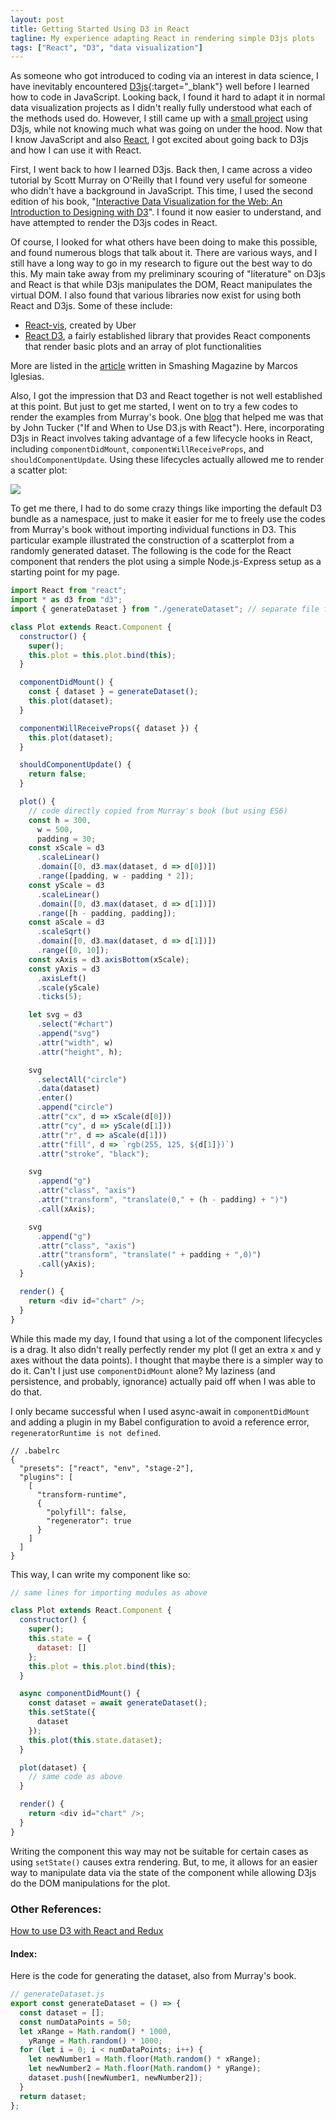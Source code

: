 ```yaml
---
layout: post
title: Getting Started Using D3 in React
tagline: My experience adapting React in rendering simple D3js plots
tags: ["React", "D3", "data visualization"]
---
```


As someone who got introduced to coding via an interest in data science, I have inevitably encountered [D3js](https://d3js.org/){:target="_blank"} well before I learned how to code in JavaScript. Looking back, I found it hard to adapt it in normal data visualization projects as I didn't really fully understood what each of the methods used do. However, I still came up with a [small project](http://alonavarshal.com/2017/03/02/nobel-laureates-viz.html) using D3js, while not knowing much what was going on under the hood. Now that I know JavaScript and also [React](https://reactjs.org/), I got excited about going back to D3js and how I can use it with React.

First, I went back to how I learned D3js. Back then, I came across a video tutorial by Scott Murray on O'Reilly that I found very useful for someone who didn't have a background in JavaScript. This time, I used the second edition of his book, "[Interactive Data Visualization for the Web: An Introduction to Designing with D3](http://shop.oreilly.com/product/0636920026938.do)". I found it now easier to understand, and have attempted to render the D3js codes in React.

Of course, I looked for what others have been doing to make this possible, and found numerous blogs that talk about it. There are various ways, and I still have a long way to go in my research to figure out the best way to do this. My main take away from my preliminary scouring of "literature" on D3js and React is that while D3js manipulates the DOM, React manipulates the virtual DOM. I also found that various libraries now exist for using both React and D3js. Some of these include:

* [React-vis](http://uber.github.io/react-vis/documentation/welcome-to-react-vis), created by Uber
* [React D3](http://www.reactd3.org/components/#introduction), a fairly established library that provides React components that render basic plots and an array of plot functionalities

More are listed in the [article](https://www.smashingmagazine.com/2018/02/react-d3-ecosystem/) written in Smashing Magazine by Marcos Iglesias.

Also, I got the impression that D3 and React together is not well established at this point. But just to get me started, I went on to try a few codes to render the examples from Murray's book. One [blog](https://medium.com/front-end-hacking/if-and-when-to-use-d3-js-with-react-639a651c6257) that helped me was that by John Tucker ("If and When to Use D3.js with React"). Here, incorporating D3js in React involves taking advantage of a few lifecycle hooks in React, including `componentDidMount`, `componentWillReceiveProps`, and `shouldComponentUpdate`. Using these lifecycles actually allowed me to render a scatter plot:

![](./assets/img/2018-05-06-d3andreact/fig1.png)

To get me there, I had to do some crazy things like importing the default D3 bundle as a namespace, just to make it easier for me to freely use the codes from Murray's book without importing individual functions in D3. This particular example illustrated the construction of a scatterplot from a randomly generated dataset. The following is the code for the React component that renders the plot using a simple Node.js-Express setup as a starting point for my page.

```javascript
import React from "react";
import * as d3 from "d3";
import { generateDataset } from "./generateDataset"; // separate file for generating the datapoints for the scatterplot, shown at the end of this blog

class Plot extends React.Component {
  constructor() {
    super();
    this.plot = this.plot.bind(this);
  }

  componentDidMount() {
    const { dataset } = generateDataset();
    this.plot(dataset);
  }

  componentWillReceiveProps({ dataset }) {
    this.plot(dataset);
  }

  shouldComponentUpdate() {
    return false;
  }

  plot() {
    // code directly copied from Murray's book (but using ES6)
    const h = 300,
      w = 500,
      padding = 30;
    const xScale = d3
      .scaleLinear()
      .domain([0, d3.max(dataset, d => d[0])])
      .range([padding, w - padding * 2]);
    const yScale = d3
      .scaleLinear()
      .domain([0, d3.max(dataset, d => d[1])])
      .range([h - padding, padding]);
    const aScale = d3
      .scaleSqrt()
      .domain([0, d3.max(dataset, d => d[1])])
      .range([0, 10]);
    const xAxis = d3.axisBottom(xScale);
    const yAxis = d3
      .axisLeft()
      .scale(yScale)
      .ticks(5);

    let svg = d3
      .select("#chart")
      .append("svg")
      .attr("width", w)
      .attr("height", h);

    svg
      .selectAll("circle")
      .data(dataset)
      .enter()
      .append("circle")
      .attr("cx", d => xScale(d[0]))
      .attr("cy", d => yScale(d[1]))
      .attr("r", d => aScale(d[1]))
      .attr("fill", d => `rgb(255, 125, ${d[1]})`)
      .attr("stroke", "black");

    svg
      .append("g")
      .attr("class", "axis")
      .attr("transform", "translate(0," + (h - padding) + ")")
      .call(xAxis);

    svg
      .append("g")
      .attr("class", "axis")
      .attr("transform", "translate(" + padding + ",0)")
      .call(yAxis);
  }

  render() {
    return <div id="chart" />;
  }
}
```

While this made my day, I found that using a lot of the component lifecycles is a drag. It also didn't really perfectly render my plot (I get an extra x and y axes without the data points). I thought that maybe there is a simpler way to do it. Can't I just use `componentDidMount` alone? My laziness (and persistence, and probably, ignorance) actually paid off when I was able to do that.

I only became successful when I used async-await in `componentDidMount` and adding a plugin in my Babel configuration to avoid a reference error, `regeneratorRuntime is not defined`.

```
// .babelrc
{
  "presets": ["react", "env", "stage-2"],
  "plugins": [
    [
      "transform-runtime",
      {
        "polyfill": false,
        "regenerator": true
      }
    ]
  ]
}
```

This way, I can write my component like so:

```javascript
// same lines for importing modules as above

class Plot extends React.Component {
  constructor() {
    super();
    this.state = {
      dataset: []
    };
    this.plot = this.plot.bind(this);
  }

  async componentDidMount() {
    const dataset = await generateDataset();
    this.setState({
      dataset
    });
    this.plot(this.state.dataset);
  }

  plot(dataset) {
    // same code as above
  }

  render() {
    return <div id="chart" />;
  }
}
```

Writing the component this way may not be suitable for certain cases as using `setState()` causes extra rendering. But, to me, it allows for an easier way to manipulate data via the state of the component while allowing D3js do the DOM manipulations for the plot.

### Other References:

[How to use D3 with React and Redux](https://www.youtube.com/watch?v=5FEzELkLsYw)

#### Index:

Here is the code for generating the dataset, also from Murray's book.

```javascript
// generateDataset.js
export const generateDataset = () => {
  const dataset = [];
  const numDataPoints = 50;
  let xRange = Math.random() * 1000,
    yRange = Math.random() * 1000;
  for (let i = 0; i < numDataPoints; i++) {
    let newNumber1 = Math.floor(Math.random() * xRange);
    let newNumber2 = Math.floor(Math.random() * yRange);
    dataset.push([newNumber1, newNumber2]);
  }
  return dataset;
};
```
